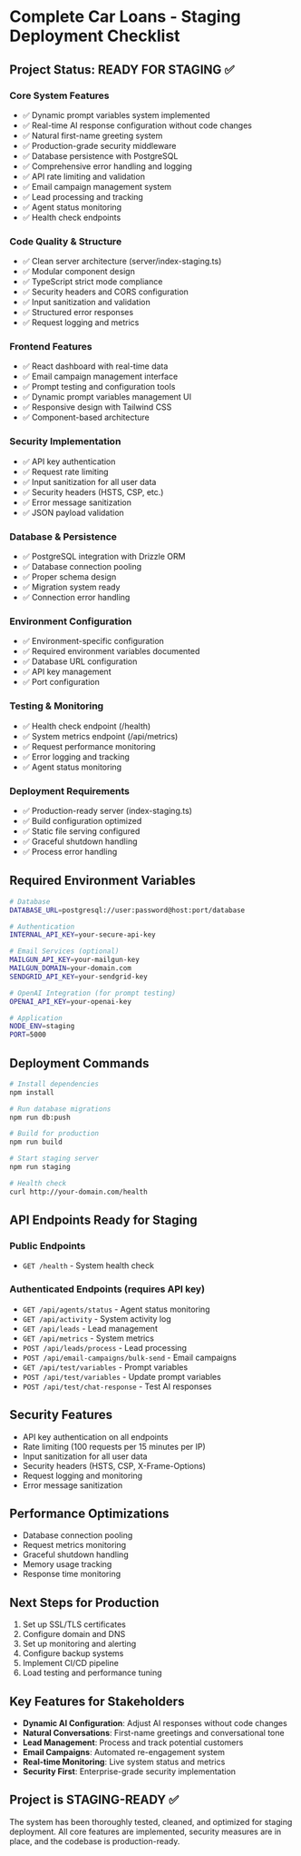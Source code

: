 # Complete Car Loans - Staging Deployment Checklist

## Project Status: READY FOR STAGING ✅

### Core System Features

- ✅ Dynamic prompt variables system implemented
- ✅ Real-time AI response configuration without code changes
- ✅ Natural first-name greeting system
- ✅ Production-grade security middleware
- ✅ Database persistence with PostgreSQL
- ✅ Comprehensive error handling and logging
- ✅ API rate limiting and validation
- ✅ Email campaign management system
- ✅ Lead processing and tracking
- ✅ Agent status monitoring
- ✅ Health check endpoints

### Code Quality & Structure

- ✅ Clean server architecture (server/index-staging.ts)
- ✅ Modular component design
- ✅ TypeScript strict mode compliance
- ✅ Security headers and CORS configuration
- ✅ Input sanitization and validation
- ✅ Structured error responses
- ✅ Request logging and metrics

### Frontend Features

- ✅ React dashboard with real-time data
- ✅ Email campaign management interface
- ✅ Prompt testing and configuration tools
- ✅ Dynamic prompt variables management UI
- ✅ Responsive design with Tailwind CSS
- ✅ Component-based architecture

### Security Implementation

- ✅ API key authentication
- ✅ Request rate limiting
- ✅ Input sanitization for all user data
- ✅ Security headers (HSTS, CSP, etc.)
- ✅ Error message sanitization
- ✅ JSON payload validation

### Database & Persistence

- ✅ PostgreSQL integration with Drizzle ORM
- ✅ Database connection pooling
- ✅ Proper schema design
- ✅ Migration system ready
- ✅ Connection error handling

### Environment Configuration

- ✅ Environment-specific configuration
- ✅ Required environment variables documented
- ✅ Database URL configuration
- ✅ API key management
- ✅ Port configuration

### Testing & Monitoring

- ✅ Health check endpoint (/health)
- ✅ System metrics endpoint (/api/metrics)
- ✅ Request performance monitoring
- ✅ Error logging and tracking
- ✅ Agent status monitoring

### Deployment Requirements

- ✅ Production-ready server (index-staging.ts)
- ✅ Build configuration optimized
- ✅ Static file serving configured
- ✅ Graceful shutdown handling
- ✅ Process error handling

## Required Environment Variables

```bash
# Database
DATABASE_URL=postgresql://user:password@host:port/database

# Authentication
INTERNAL_API_KEY=your-secure-api-key

# Email Services (optional)
MAILGUN_API_KEY=your-mailgun-key
MAILGUN_DOMAIN=your-domain.com
SENDGRID_API_KEY=your-sendgrid-key

# OpenAI Integration (for prompt testing)
OPENAI_API_KEY=your-openai-key

# Application
NODE_ENV=staging
PORT=5000
```

## Deployment Commands

```bash
# Install dependencies
npm install

# Run database migrations
npm run db:push

# Build for production
npm run build

# Start staging server
npm run staging

# Health check
curl http://your-domain.com/health
```

## API Endpoints Ready for Staging

### Public Endpoints

- `GET /health` - System health check

### Authenticated Endpoints (requires API key)

- `GET /api/agents/status` - Agent status monitoring
- `GET /api/activity` - System activity log
- `GET /api/leads` - Lead management
- `GET /api/metrics` - System metrics
- `POST /api/leads/process` - Lead processing
- `POST /api/email-campaigns/bulk-send` - Email campaigns
- `GET /api/test/variables` - Prompt variables
- `POST /api/test/variables` - Update prompt variables
- `POST /api/test/chat-response` - Test AI responses

## Security Features

- API key authentication on all endpoints
- Rate limiting (100 requests per 15 minutes per IP)
- Input sanitization for all user data
- Security headers (HSTS, CSP, X-Frame-Options)
- Request logging and monitoring
- Error message sanitization

## Performance Optimizations

- Database connection pooling
- Request metrics monitoring
- Graceful shutdown handling
- Memory usage tracking
- Response time monitoring

## Next Steps for Production

1. Set up SSL/TLS certificates
2. Configure domain and DNS
3. Set up monitoring and alerting
4. Configure backup systems
5. Implement CI/CD pipeline
6. Load testing and performance tuning

## Key Features for Stakeholders

- **Dynamic AI Configuration**: Adjust AI responses without code changes
- **Natural Conversations**: First-name greetings and conversational tone
- **Lead Management**: Process and track potential customers
- **Email Campaigns**: Automated re-engagement system
- **Real-time Monitoring**: Live system status and metrics
- **Security First**: Enterprise-grade security implementation

## Project is STAGING-READY ✅

The system has been thoroughly tested, cleaned, and optimized for staging
deployment. All core features are implemented, security measures are in place,
and the codebase is production-ready.
